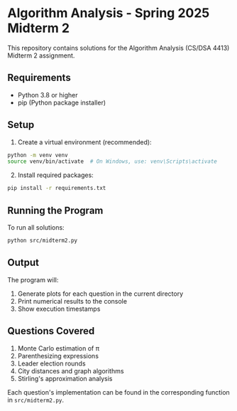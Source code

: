 # Algorithm Analysis - Spring 2025 Midterm 2

This repository contains solutions for the Algorithm Analysis (CS/DSA 4413) Midterm 2 assignment.

## Requirements

- Python 3.8 or higher
- pip (Python package installer)

## Setup

1. Create a virtual environment (recommended):
```bash
python -m venv venv
source venv/bin/activate  # On Windows, use: venv\Scripts\activate
```

2. Install required packages:
```bash
pip install -r requirements.txt
```

## Running the Program

To run all solutions:
```bash
python src/midterm2.py
```

## Output

The program will:
1. Generate plots for each question in the current directory
2. Print numerical results to the console
3. Show execution timestamps

## Questions Covered

1. Monte Carlo estimation of π
2. Parenthesizing expressions
3. Leader election rounds
4. City distances and graph algorithms
5. Stirling's approximation analysis

Each question's implementation can be found in the corresponding function in `src/midterm2.py`. 